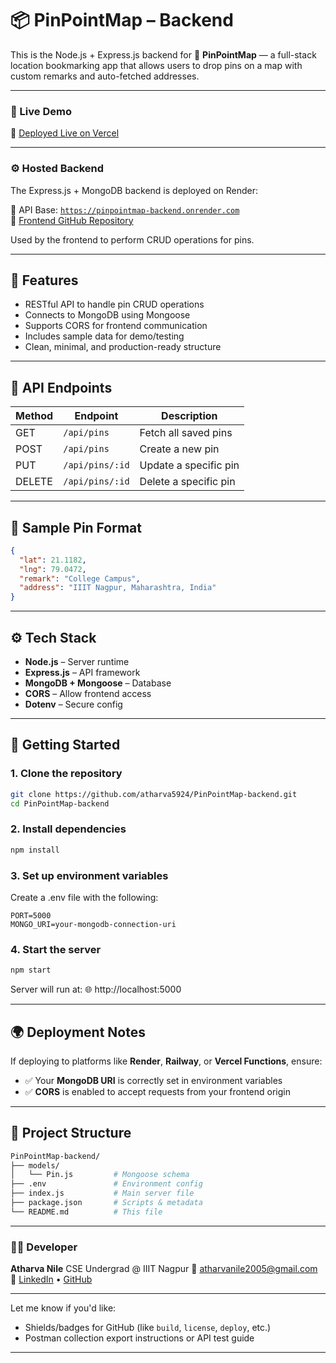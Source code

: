 # 📦 PinPointMap – Backend

This is the Node.js + Express.js backend for 📍 **PinPointMap** — a full-stack location bookmarking app that allows users to drop pins on a map with custom remarks and auto-fetched addresses.

---

### 🚀 Live Demo

🔗 [Deployed Live on Vercel](https://pin-point-map-frontend.vercel.app/)

---

### ⚙️ Hosted Backend

The Express.js + MongoDB backend is deployed on Render:

📡 API Base: [`https://pinpointmap-backend.onrender.com`](https://pinpointmap-backend.onrender.com)<br/>
📂 [Frontend GitHub Repository](https://github.com/atharva5924/PinPointMap-frontend)<br/>

Used by the frontend to perform CRUD operations for pins.


---

## 🚀 Features

- RESTful API to handle pin CRUD operations  
- Connects to MongoDB using Mongoose  
- Supports CORS for frontend communication  
- Includes sample data for demo/testing  
- Clean, minimal, and production-ready structure  

---

## 📂 API Endpoints

| Method | Endpoint         | Description             |
|--------|------------------|-------------------------|
| GET    | `/api/pins`      | Fetch all saved pins    |
| POST   | `/api/pins`      | Create a new pin        |
| PUT    | `/api/pins/:id`  | Update a specific pin   |
| DELETE | `/api/pins/:id`  | Delete a specific pin   |

---

## 🧪 Sample Pin Format

```json
{
  "lat": 21.1182,
  "lng": 79.0472,
  "remark": "College Campus",
  "address": "IIIT Nagpur, Maharashtra, India"
}
```

---

## ⚙️ Tech Stack

- **Node.js** – Server runtime  
- **Express.js** – API framework  
- **MongoDB + Mongoose** – Database  
- **CORS** – Allow frontend access  
- **Dotenv** – Secure config  

---

## 🚀 Getting Started

### 1. Clone the repository

```bash
git clone https://github.com/atharva5924/PinPointMap-backend.git
cd PinPointMap-backend
```

### 2. Install dependencies

```bash
npm install
```

### 3. Set up environment variables
Create a .env file with the following:

```env
PORT=5000
MONGO_URI=your-mongodb-connection-uri
```

### 4. Start the server

```bash
npm start
```

Server will run at:
🌐 http://localhost:5000

---

## 🌍 Deployment Notes

If deploying to platforms like **Render**, **Railway**, or **Vercel Functions**, ensure:

- ✅ Your **MongoDB URI** is correctly set in environment variables  
- ✅ **CORS** is enabled to accept requests from your frontend origin

---

## 📁 Project Structure

```bash
PinPointMap-backend/
├── models/
│   └── Pin.js         # Mongoose schema
├── .env               # Environment config
├── index.js           # Main server file
├── package.json       # Scripts & metadata
└── README.md          # This file
```

---

### 👨‍💻 Developer

**Atharva Nile**
CSE Undergrad @ IIIT Nagpur
📧 atharvanile2005@gmail.com
🔗 [LinkedIn](https://www.linkedin.com/in/atharva-nile-a50120294) • [GitHub](https://github.com/atharva5924)

---


Let me know if you'd like:

- Shields/badges for GitHub (like `build`, `license`, `deploy`, etc.)
- Postman collection export instructions or API test guide

---
